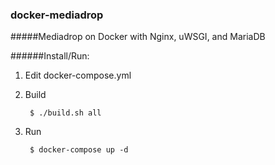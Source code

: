 ### docker-mediadrop
#####Mediadrop on Docker with Nginx, uWSGI, and MariaDB

######Install/Run:

1. Edit docker-compose.yml
2. Build 

        $ ./build.sh all

3. Run

        $ docker-compose up -d


